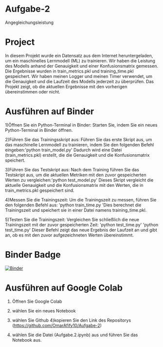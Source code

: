 # Aufgabe-2
Angegleichungsleistung
# Project 
In diesem Projekt wurde ein Datensatz aus dem Internet heruntergeladen, um ein maschinelles Lernmodell (ML) zu trainieren. Wir haben die Leistung des Modells anhand der Genauigkeit und einer Konfusionsmatrix gemessen. Die Ergebnisse wurden in train_metrics.pkl und training_time.pkl gespeichert. Wir haben meinen Logger und meinen Timer verwendet, um die Genauigkeit und die Laufzeit des Modells jederzeit zu überprüfen. Das Projekt zeigt, ob die aktuellen Ergebnisse mit den vorherigen übereinstimmen oder nicht.
# Ausführen auf Binder
1)Öffnen Sie ein Python-Terminal in Binder: Starten Sie, indem Sie ein neues Python-Terminal in Binder öffnen.

2)Führen Sie das Trainingsskript aus: Führen Sie das erste Skript aus, um das maschinelle Lernmodell zu trainieren, indem Sie den folgenden Befehl eingeben:'python train_model.py' Dadurch wird eine Datei (train_metrics.pkl) erstellt, die die Genauigkeit und die Konfusionsmatrix speichert.

3)Führen Sie das Testskript aus: Nach dem Training führen Sie das Testskript aus, um die aktuellen Metriken mit den zuvor gespeicherten Werten zu vergleichen:'python test_model.py' Dieses Skript vergleicht die aktuelle Genauigkeit und die Konfusionsmatrix mit den Werten, die in train_metrics.pkl gespeichert sind.

4)Messen Sie die Trainingszeit: Um die Trainingszeit zu messen, führen Sie den folgenden Befehl aus: 'python train_time.py
'Dies berechnet die Trainingszeit und speichert sie in einer Datei namens training_time.pkl.

5)Testen Sie die Trainingszeit: Vergleichen Sie schließlich die neue Trainingszeit mit der zuvor gespeicherten Zeit:   'python test_time.py'
'python test_time.py'
Dieser Befehl zeigt das neue Ergebnis der Laufzeit an und gibt an, ob es mit den zuvor aufgezeichneten Werten übereinstimmt.


# Binder Badge 
[![Binder](https://mybinder.org/badge_logo.svg)](https://mybinder.org/v2/gh/OmarAfify10/Aufgabe-2/HEAD)

# Ausführen auf Google Colab 
1) Öffnen Sie Google Colab
2) wählen Sie ein neues Notebook
3) wählen Sie Github
4)kopieren Sie den Link des Repositorys (https://github.com/OmarAfify10/Aufgabe-2)

5) wählen Sie die Datei (Aufgabe.2.ipynb) aus und führen Sie das Notebook aus.

